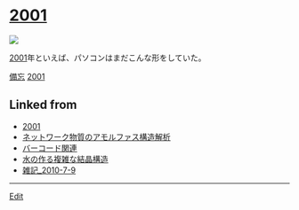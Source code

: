 ---
---
# [2001](/2001)

![](https://upload.wikimedia.org/wikipedia/commons/thumb/5/56/Indigo_iMac_G3_slot_loading.jpg/300px-Indigo_iMac_G3_slot_loading.jpg)

[2001](/2001)年といえば、パソコンはまだこんな形をしていた。

[備忘](/備忘) [2001](/2001)



## Linked from

* [2001](2001.md)
* [ネットワーク物質のアモルファス構造解析](ネットワーク物質のアモルファス構造解析.md)
* [バーコード関連](バーコード関連.md)
* [水の作る複雑な結晶構造](水の作る複雑な結晶構造.md)
* [雑記_2010-7-9](雑記_2010-7-9.md)


----
[Edit](https://github.com/vitroid/vitroid.github.io/edit/master/MD/2001.md)
